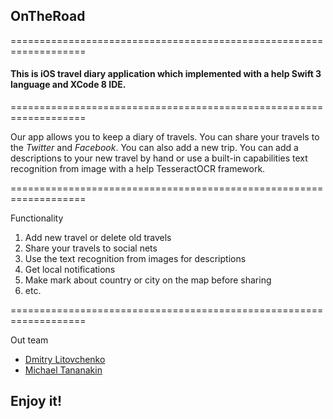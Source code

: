 <h2> OnTheRoad </h2>

===================================================================

<h4> This is iOS travel diary application which implemented with a help Swift 3 language and XCode 8 IDE. </h4>

===================================================================

<p> Our app allows you to keep a diary of travels. You can share your travels to the <i>Twitter</i> and <i>Facebook</i>. You can also add a new trip. You can add a descriptions to your new travel by hand or use a built-in capabilities text recognition from image with a help TesseractOCR framework.</p>

===================================================================

<p> Functionality
    <ol>
      <li>Add new travel or delete old travels</li>
      <li>Share your travels to social nets</li>
      <li>Use the text recognition from images for descriptions</li>
      <li>Get local notifications</li>
      <li>Make mark about country or city on the map before sharing</li>
      <li>etc.</li>
    </ol>
</p>

===================================================================

<p> Out team
    <ul>
    <li><a href="https://vk.com/dmlitov4">Dmitry Litovchenko</a></li>
    <li><a href="https://vk.com/id255099048">Michael Tananakin</a></li>
    </ul>
</p>


<h2>Enjoy it!</h2>
